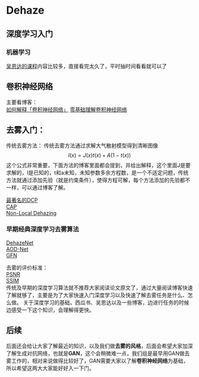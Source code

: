 # Dehaze
## 深度学习入门
### 机器学习 
[吴恩达的课程](https://www.bilibili.com/video/BV164411b7dx?from=search&seid=8994483498162092479)内容比较多，直接看完太久了，平时抽时间看看就可以了

## 卷积神经网络 
主要看博客：\
[如何解释「卷积神经网络」](https://www.zhihu.com/question/304163753/answer/544397323)
[零基础理解卷积神经网络](https://zhuanlan.zhihu.com/p/32472241)

## 去雾入门：
传统去雾方法：
传统去雾方法通过求解大气散射模型得到清晰图像
$$
I(x)=J(x)t(x)+A(1-t(x))
$$
这个公式非常重要，下面方法的博客里面都会提到，并给出解释，这个里面J是要求解的，I是已知的，t和a未知，未知参数多余方程数，是一个不适定问题，传统方法就通过添加先验（就是约束条件），使得方程可解，每个方法添加的先验都不一样，可以通过博客了解。

[最著名的DCP](https://www.jianshu.com/p/df9c963a392a)\
[CAP](https://www.geek-share.com/detail/2752862833.html)\
[Non-Local Dehazing](https://blog.csdn.net/cv_family_z/article/details/52849543)
### 早期经典深度学习去雾算法
[DehazeNet](https://blog.csdn.net/Julialove102123/article/details/80199276)\
[AOD-Net](https://blog.csdn.net/Julialove102123/article/details/89046288)\
[GFN](https://www.cnblogs.com/jingyingH/p/10061286.html)

去雾的评价标准：\
[PSNR](https://baike.baidu.com/item/psnr/2925132?fr=aladdin)\
[SSIM]([https://baike.baidu.com/item/SSIM])\
传统及早期的深度学习算法就不推荐大家阅读论文原文了，通过大量阅读博客快速了解就够了，主要是为了大家快速入门深度学习以及快速了解去雾任务是什么、怎么做。
关于深度学习的基础，西瓜书、吴恩达以及一些博客，边进行任务的时候边感受一下这个知识，会理解得更快。
## 后续
后面还会给让大家了解最近的知识，以及我们做**去雾的风格**，后面会希望大家加深了解生成对抗网络，也就是**GAN**，这个会稍微难一点，我们组是最早用GAN做去雾工作的，相对来说做得比较好了，GAN需要大家以了解**卷积神经网络**为基础，所以希望这两大大家能好好入一下门。